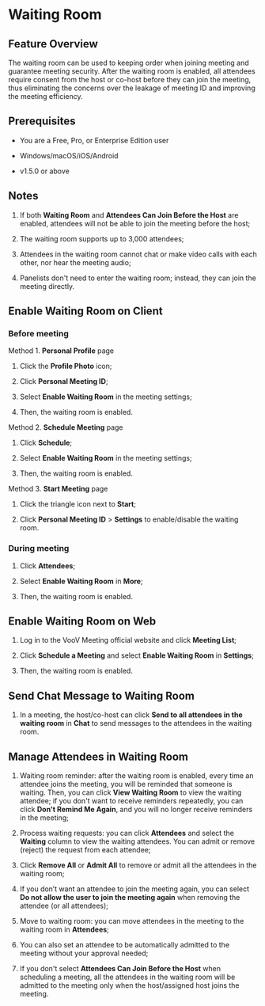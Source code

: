# Waiting Room

## Feature Overview

The waiting room can be used to keeping order when joining meeting and guarantee meeting security. After the waiting room is enabled, all attendees require consent from the host or co-host before they can join the meeting, thus eliminating the concerns over the leakage of meeting ID and improving the meeting efficiency.

## Prerequisites

- You are a Free, Pro, or Enterprise Edition user

- Windows/macOS/iOS/Android

- v1.5.0 or above

## Notes

1. If both **Waiting Room** and **Attendees Can Join Before the Host** are enabled, attendees will not be able to join the meeting before the host;

2. The waiting room supports up to 3,000 attendees;

3. Attendees in the waiting room cannot chat or make video calls with each other, nor hear the meeting audio;

4. Panelists don't need to enter the waiting room; instead, they can join the meeting directly.

## Enable Waiting Room on Client

### Before meeting

Method 1. **Personal Profile** page

1. Click the **Profile Photo** icon;

2. Click **Personal Meeting ID**;

3. Select **Enable Waiting Room** in the meeting settings;

4. Then, the waiting room is enabled.

Method 2. **Schedule Meeting** page

1. Click **Schedule**;

2. Select **Enable Waiting Room** in the meeting settings;

3. Then, the waiting room is enabled.

Method 3. **Start Meeting** page

1. Click the triangle icon next to **Start**;

2. Click **Personal Meeting ID** > **Settings** to enable/disable the waiting room.

### During meeting

1. Click **Attendees**;

2. Select **Enable Waiting Room** in **More**;

3. Then, the waiting room is enabled.

## Enable Waiting Room on Web

1. Log in to the VooV Meeting official website and click **Meeting List**;

2. Click **Schedule a Meeting** and select **Enable Waiting Room** in **Settings**;

3. Then, the waiting room is enabled.

## Send Chat Message to Waiting Room

1. In a meeting, the host/co-host can click **Send to all attendees in the waiting room** in **Chat** to send messages to the attendees in the waiting room.

## Manage Attendees in Waiting Room

1. Waiting room reminder: after the waiting room is enabled, every time an attendee joins the meeting, you will be reminded that someone is waiting. Then, you can click **View Waiting Room** to view the waiting attendee; if you don't want to receive reminders repeatedly, you can click **Don't Remind Me Again**, and you will no longer receive reminders in the meeting;

2. Process waiting requests: you can click **Attendees** and select the **Waiting** column to view the waiting attendees. You can admit or remove (reject) the request from each attendee;

3. Click **Remove All** or **Admit All** to remove or admit all the attendees in the waiting room;

4. If you don’t want an attendee to join the meeting again, you can select **Do not allow the user to join the meeting again** when removing the attendee (or all attendees);

5. Move to waiting room: you can move attendees in the meeting to the waiting room in **Attendees**;

6. You can also set an attendee to be automatically admitted to the meeting without your approval needed;

7. If you don't select **Attendees Can Join Before the Host** when scheduling a meeting, all the attendees in the waiting room will be admitted to the meeting only when the host/assigned host joins the meeting.